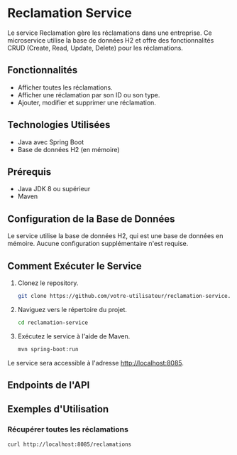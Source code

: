# Reclamation Service

Le service Reclamation gère les réclamations dans une entreprise. Ce microservice utilise la base de données H2 et offre des fonctionnalités CRUD (Create, Read, Update, Delete) pour les réclamations.

## Fonctionnalités

- Afficher toutes les réclamations.
- Afficher une réclamation par son ID ou son type.
- Ajouter, modifier et supprimer une réclamation.

## Technologies Utilisées

- Java avec Spring Boot
- Base de données H2 (en mémoire)

## Prérequis

- Java JDK 8 ou supérieur
- Maven

## Configuration de la Base de Données

Le service utilise la base de données H2, qui est une base de données en mémoire. Aucune configuration supplémentaire n'est requise.

## Comment Exécuter le Service

1. Clonez le repository.

    ```bash
    git clone https://github.com/votre-utilisateur/reclamation-service.git
    ```

2. Naviguez vers le répertoire du projet.

    ```bash
    cd reclamation-service
    ```

3. Exécutez le service à l'aide de Maven.

    ```bash
    mvn spring-boot:run
    ```

Le service sera accessible à l'adresse [http://localhost:8085](http://localhost:8085).

## Endpoints de l'API
<!-- This is a comment in Markdown 
- **GET /reclamations :** Récupérer toutes les réclamations.
- **GET /reclamations/{id} :** Récupérer une réclamation par son ID.
- **GET /reclamations/type/{type} :** Récupérer une réclamation par son type.
- **POST /reclamations :** Ajouter une nouvelle réclamation.
- **PUT /reclamations/{id} :** Mettre à jour une réclamation par son ID.
- **DELETE /reclamations/{id} :** Supprimer une réclamation par son ID.
-->
## Exemples d'Utilisation

### Récupérer toutes les réclamations

```bash
curl http://localhost:8085/reclamations
